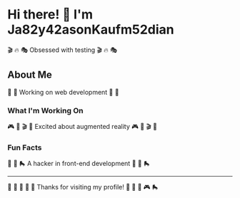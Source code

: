 # Hi there! 👋 I'm Ja82y42asonKaufm52dian

🎬 🔥 🎭 Obsessed with testing 🎬 🔥 🎭

## About Me
🎯 🏑 Working on web development 🎯 🏑

### What I'm Working On
🎮 🎨 🎬 🚴 Excited about augmented reality 🎮 🎨 🎬 🚴

### Fun Facts
🎯 🎯 🛼 A hacker in front-end development 🎯 🎯 🛼

---
🎵 🎳 🎰 🎽 🎪 Thanks for visiting my profile! 🚴 🎪 🎣 🎮 🛼
